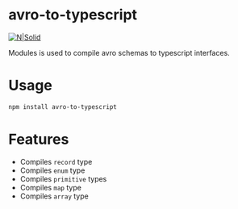# avro-to-typescript

[![N|Solid](https://i.vimeocdn.com/portrait/7264448_300x300)](https://www.degordian.com/)

Modules is used to compile avro schemas to typescript interfaces.

# Usage
```sh
npm install avro-to-typescript
```

# Features

  - Compiles `record` type
  - Compiles `enum` type
  - Compiles `primitive` types
  - Compiles `map` type
  - Compiles `array` type
